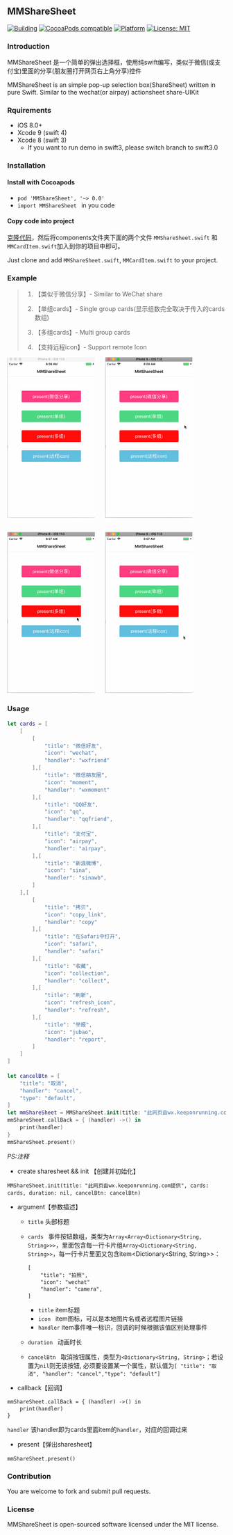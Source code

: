 
## MMShareSheet


[![Building](https://img.shields.io/wercker/ci/wercker/docs.svg?style=flat)](https://cocoapods.org/pods/MMShareSheet) 
[![CocoaPods compatible](https://img.shields.io/badge/pod-v1.3.1-blue.svg?style=flat)](https://cocoapods.org/pods/MMShareSheet) 
[![Platform](https://img.shields.io/badge/platform-ios-lightgrey.svg?style=flat)](https://github.com/MinMao-Hub/MMShareSheet)
[![License: MIT](https://img.shields.io/badge/license-MIT-blue.svg?style=flat)](http://opensource.org/licenses/MIT)

### Introduction

MMShareSheet 是一个简单的弹出选择框，使用纯swift编写，类似于微信(或支付宝)里面的分享(朋友圈打开网页右上角分享)控件

MMShareSheet is an simple pop-up selection box(ShareSheet) written in pure Swift. Similar to the wechat(or airpay) actionsheet share-UIKit

### Rquirements

* iOS 8.0+
* Xcode 9 (swift 4)
* Xcode 8 (swift 3) 
	* If you want to run demo in swift3, please switch branch to swift3.0

### Installation


#### Install with  Cocoapods

* `pod 'MMShareSheet', '~> 0.0'`
* `import MMShareSheet `  in you code


#### Copy code into project

[克隆代码](https://github.com/MinMao-Hub/MMShareSheet.git)，然后将components文件夹下面的两个文件 `MMShareSheet.swift` 和 `MMCardItem.swift`加入到你的项目中即可。	

Just clone and add `MMShareSheet.swift`, `MMCardItem.swift` to your project.

### Example

> 1. 【类似于微信分享】- Similar to WeChat share
> 
> 2. 【单组cards】- Single group cards(显示组数完全取决于传入的cards数组)
> 
> 3. 【多组cards】- Multi group cards
> 
> 4. 【支持远程icon】- Support remote Icon

<div>
	<img src="gifs/mmsharesheet_1.gif" width="40%" />
	<img src="gifs/mmsharesheet_2.gif" width="40%" style="margin-left:20px" />
</div>
<div style="margin-top: 30px">
	<img src="gifs/mmsharesheet_3.gif" width="40%" />
	<img src="gifs/mmsharesheet_4.gif" width="40%" style="margin-left:20px" />
</div>


### Usage

```swift
let cards = [
    [
        [
            "title": "微信好友",
            "icon": "wechat",
            "handler": "wxfriend"
        ],[
            "title": "微信朋友圈",
            "icon": "moment",
            "handler": "wxmoment"
        ],[
            "title": "QQ好友",
            "icon": "qq",
            "handler": "qqfriend",
        ],[
            "title": "支付宝",
            "icon": "airpay",
            "handler": "airpay",
        ],[
            "title": "新浪微博",
            "icon": "sina",
            "handler": "sinawb",
        ]
    ],[
        [
            "title": "拷贝",
            "icon": "copy_link",
            "handler": "copy"
        ],[
            "title": "在Safari中打开",
            "icon": "safari",
            "handler": "safari"
        ],[
            "title": "收藏",
            "icon": "collection",
            "handler": "collect",
        ],[
            "title": "刷新",
            "icon": "refresh_icon",
            "handler": "refresh",
        ],[
            "title": "举报",
            "icon": "jubao",
            "handler": "report",
        ]
    ]
]
    
let cancelBtn = [
    "title": "取消",
    "handler": "cancel",
    "type": "default",
]
let mmShareSheet = MMShareSheet.init(title: "此网页由wx.keeponrunning.com提供", cards: cards, duration: nil, cancelBtn: cancelBtn)
mmShareSheet.callBack = { (handler) ->() in
    print(handler)
}
mmShareSheet.present()

```

*PS:注释*

* create sharesheet && init 【创建并初始化】

`MMShareSheet.init(title: "此网页由wx.keeponrunning.com提供", cards: cards, duration: nil, cancelBtn: cancelBtn)`

* argument【参数描述】
 
	* `title` 头部标题
	* `cards ` 事件按钮数组，类型为`Array<Array<Dictionary<String, String>>>`，里面包含每一行卡片组`Array<Dictionary<String, String>>`，每一行卡片里面又包含item<Dictionary<String, String>>：
		
		```
		[
	        "title": "拍照",
	        "icon": "wechat"
	        "handler": "camera",
	    ]
		```
		* `title`   item标题
		* `icon `   item图标，可以是本地图片名或者远程图片链接
		* `handler` item事件唯一标识，回调的时候根据该值区别处理事件
	* `duration ` 动画时长
	* `cancelBtn `   取消按钮属性，类型为`<Dictionary<String, String>`；若设置为`nil`则无该按钮, 必须要设置某一个属性，默认值为`[
    "title": "取消", "handler": "cancel","type": "default"]`
* callback【回调】

```
mmShareSheet.callBack = { (handler) ->() in
	print(handler)
}
```
 `handler` 该handler即为cards里面item的`handler`，对应的回调过来

* present【弹出sharesheet】

`mmShareSheet.present()`



### Contribution

You are welcome to fork and submit pull requests.

### License

MMShareSheet is open-sourced software licensed under the MIT license.

